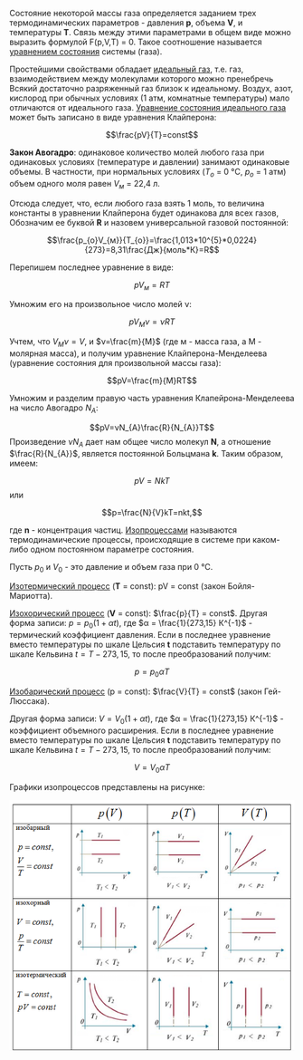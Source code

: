 Состояние некоторой массы газа определяется заданием трех термодинамических параметров - давления **р**, объема **V**, и температуры **Т**. Связь между этими параметрами в общем виде можно выразить формулой F(p,V,T) = 0. Такое соотношение называется <u>уравнением состояния</u> системы (газа).  
  
Простейшими свойствами обладает <u>идеальный газ</u>, т.е. газ, взаимодействием между молекулами которого можно пренебречь Всякий достаточно разряженный газ близок к идеальному. Воздух, азот, кислород при обычных условиях (1 атм, комнатные температуры) мало отличаются от идеального газа. <u>Уравнение состояния идеального газа</u> может быть записано в виде уравнения Клайперона:

$$\frac{pV}{T}=const$$
  
**Закон Авогадро**: одинаковое количество молей любого газа при одинаковых условиях (температуре и давлении) занимают одинаковые объемы. В частности, при нормальных условиях ($Т_{o}$ = 0 °С, $р_{o}$ = 1 атм) объем одного моля равен $V_{м}$ = 22,4 л.  
  
Отсюда следует, что, если любого газа взять 1 моль, то величина константы в уравнении Клайперона будет одинакова для всех газов, Обозначим ее буквой **R** и назовем универсальной газовой постоянной:  

$$\frac{p_{o}V_{м}}{T_{o}}=\frac{1,013*10^{5}*0,0224}{273}=8,31\frac{Дж}{моль*К}=R$$

Перепишем последнее уравнение в виде: 

$$pV_{м}=RT$$
  
Умножим его на произвольное число молей ν:

$$pV_{М}ν=νRT$$

Учтем, что $V_{М}ν=V$, и $ν=\frac{m}{M}$ (где м - масса газа, а М - молярная масса), и получим уравнение Клайперона-Менделеева (уравнение состояния для произвольной массы газа): 

$$pV=\frac{m}{M}RT$$

Умножим и разделим правую часть уравнения Клапейрона-Менделеева на число Авогадро $N_{A}$: 

$$pV=νN_{A}\frac{R}{N_{A}}T$$ 
Произведение $νN_{A}$ дает нам общее число молекул **N**, а отношение $\frac{R}{N_{A}}$‚ является постоянной Больцмана **k**. Таким образом, имеем: 

$$pV=NkT$$
или  

$$p=\frac{N}{V}kT=nkt,$$

где **n** - концентрация частиц.
<u>Изопроцессами</u> называются термодинамические процессы, происходящие в системе при 
каком-либо одном постоянном параметре состояния.  

Пусть $p_{0}$ и $V_{0}$ - это давление и объем газа при 0 °С.

<u>Изотермический процесс</u> (**Т** = const): pV = const (закон Бойля-Мариотта).  
  
<u>Изохорический процесс</u> (**V** = const): $\frac{p}{T} = const$. Другая форма записи: $p=p_{0}(1+αt)$, где $α = \frac{1}{273,15} К^{-1}$ - термический коэффициент давления. Если в последнее уравнение вместо температуры по шкале Цельсия **t** подставить температуру по шкале Кельвина $t=T-273,15,$ то после преобразований получим: 

$$p=p_{0}αT$$

<u>Изобарический процесс</u> (р = const): $\frac{V}{T} = const$ (закон Гей-Люссака).  
  
Другая форма записи: $V = V_{0} (1 + αt)$, где $α = \frac{1}{273,15} К^{-1}$ - коэффициент объемного расширения. Если в последнее уравнение вместо температуры по шкале Цельсия **t** подставить температуру по шкале Кельвина $t=T-273,15,$  то после преобразований получим: 

$$V=V_{0}αT$$

Графики изопроцессов представлены на рисунке:

![](./img/im14.png)